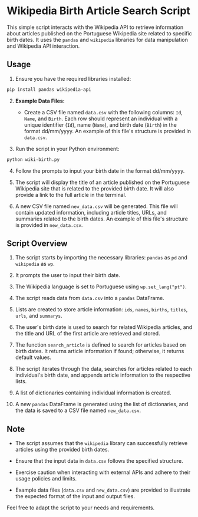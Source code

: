 # Wikipedia Birth Article Search Script

This simple script interacts with the Wikipedia API to retrieve information about articles published on the Portuguese Wikipedia site related to specific birth dates. It uses the `pandas` and `wikipedia` libraries for data manipulation and Wikipedia API interaction.

## Usage

1. Ensure you have the required libraries installed:

```bash
pip install pandas wikipedia-api
```

2. **Example Data Files:**
   - Create a CSV file named `data.csv` with the following columns: `Id`, `Name`, and `Birth`. Each row should represent an individual with a unique identifier (`Id`), name (`Name`), and birth date (`Birth`) in the format dd/mm/yyyy. An example of this file's structure is provided in `data.csv`.

3. Run the script in your Python environment:

```bash
python wiki-birth.py
```

4. Follow the prompts to input your birth date in the format dd/mm/yyyy.
5. The script will display the title of an article published on the Portuguese Wikipedia site that is related to the provided birth date. It will also provide a link to the full article in the terminal.

6. A new CSV file named `new_data.csv` will be generated. This file will contain updated information, including article titles, URLs, and summaries related to the birth dates. An example of this file's structure is provided in `new_data.csv`.

## Script Overview

1. The script starts by importing the necessary libraries: `pandas` as `pd` and `wikipedia` as `wp`.

2. It prompts the user to input their birth date.

3. The Wikipedia language is set to Portuguese using `wp.set_lang("pt")`.

4. The script reads data from `data.csv` into a `pandas` DataFrame.

5. Lists are created to store article information: `ids`, `names`, `births`, `titles`, `urls`, and `summarys`.

6. The user's birth date is used to search for related Wikipedia articles, and the title and URL of the first article are retrieved and stored.

7. The function `search_article` is defined to search for articles based on birth dates. It returns article information if found; otherwise, it returns default values.

8. The script iterates through the data, searches for articles related to each individual's birth date, and appends article information to the respective lists.

9. A list of dictionaries containing individual information is created.

10. A new `pandas` DataFrame is generated using the list of dictionaries, and the data is saved to a CSV file named `new_data.csv`.

## Note

- The script assumes that the `wikipedia` library can successfully retrieve articles using the provided birth dates.

- Ensure that the input data in `data.csv` follows the specified structure.

- Exercise caution when interacting with external APIs and adhere to their usage policies and limits.

- Example data files (`data.csv` and `new_data.csv`) are provided to illustrate the expected format of the input and output files.

Feel free to adapt the script to your needs and requirements.
